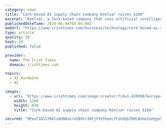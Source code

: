 ```yaml
---
category: news
title: "Cork-based AI supply chain company Keelvar raises $18m"
excerpt: "Keelvar, a Cork-based company that uses artificial intelligence (AI) to transform how suppliers engage with large enterprises, has raised $18 million (€16m) in funding to support its expansion plans."
publishedDateTime: 2020-06-04T05:04:00Z
webUrl: "https://www.irishtimes.com/business/technology/cork-based-ai-supply-chain-company-keelvar-raises-18m-1.4269972"
type: article
quality: 39
heat: 39
published: false

provider:
  name: The Irish Times
  domain: irishtimes.com

topics:
  - AI Hardware
  - AI

images:
  - url: "https://www.irishtimes.com/image-creator/?id=1.4269967&origw=1440"
    width: 1200
    height: 630
    title: "Cork-based AI supply chain company Keelvar raises $18m"

secured: "9PeuY1GSiY04lx4UN8oxrwVBXh+38FjYYeY6aecTFoVdqb7H0LWnmeIaHggo98BL8ifs+QbmLfBqbHjmCN9qp3vf2N5xDfWvdBcg9Rm7cjc679g3jP1AA1E2CGCukXQWCVplDL0p4tswu4DD/c4oXFjrRkFxdWMEsSdU3bjvT6XgwHwcNFnucRhTwutUoWbDOXDRdlHXeD2IIFM+l/L5DnSqNXhiPSIwVqzg1jqyU/51Jk0dtiyhBuQOMK6KSy4SpUIl81k+qtvGs+S5ZR3RnUQIYQRr1ygM/QQik3f6aoy+wyjViITzUGOm5ph7Xw4X1ywbswRB2z/w4gL4NgL+pfg0Pr870ti6Hv+LV+46z8vg74ARJ55HuGTQTbHmH8ymXAIB9ay2FPaRdUEgTjdIeW5CY6sMcpllQ3t3M2ZpOBiqXS1tq1dGZ53oVCLkIaTmp/qHv+YRxF4q4hH/kedGudQrBFCXjhV75rfQUkjoaa4=;mqMpl1do1FtsTz7IZ1rVkg=="
---
```


